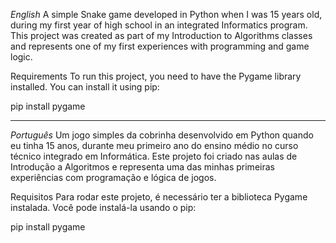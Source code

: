 *English*
A simple Snake game developed in Python when I was 15 years old, during my first year of high school in an integrated Informatics program. This project was created as part of my Introduction to Algorithms classes and represents one of my first experiences with programming and game logic.

Requirements
To run this project, you need to have the Pygame library installed.
You can install it using pip:

pip install pygame

______________________________

*Português*
Um jogo simples da cobrinha desenvolvido em Python quando eu tinha 15 anos, durante meu primeiro ano do ensino médio no curso técnico integrado em Informática. Este projeto foi criado nas aulas de Introdução a Algoritmos e representa uma das minhas primeiras experiências com programação e lógica de jogos.

Requisitos
Para rodar este projeto, é necessário ter a biblioteca Pygame instalada.
Você pode instalá-la usando o pip:

pip install pygame
